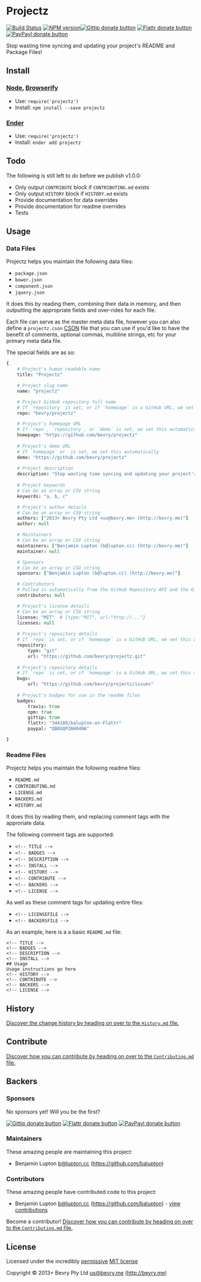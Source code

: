 
<!-- TITLE/ -->

# Projectz

<!-- /TITLE -->


<!-- BADGES/ -->

[![Build Status](https://secure.travis-ci.org/bevry/projectz.png?branch=master)](http://travis-ci.org/bevry/projectz "Check this project's build status on TravisCI")
[![NPM version](https://badge.fury.io/js/projectz.png)](https://npmjs.org/package/projectz "View this project on NPM")[![Gittip donate button](http://badgr.co/gittip/bevry.png)](https://www.gittip.com/bevry/ "Donate weekly to this project using Gittip")
[![Flattr donate button](https://raw.github.com/balupton/flattr-buttons/master/badge-89x18.gif)](http://flattr.com/thing/344188/balupton-on-Flattr "Donate monthly to this project using Flattr")
[![PayPayl donate button](https://www.paypalobjects.com/en_AU/i/btn/btn_donate_SM.gif)](https://www.paypal.com/cgi-bin/webscr?cmd=_s-xclick&hosted_button_id=QB8GQPZAH84N6 "Donate once-off to this project using Paypal")

<!-- /BADGES -->


<!-- DESCRIPTION/ -->

Stop wasting time syncing and updating your project's README and Package Files!

<!-- /DESCRIPTION -->


<!-- INSTALL/ -->

## Install

### [Node](http://nodejs.org/), [Browserify](http://browserify.org/)
- Use: `require('projectz')`
- Install: `npm install --save projectz`

### [Ender](http://ender.jit.su/)
- Use: `require('projectz')`
- Install: `ender add projectz`

<!-- /INSTALL -->


## Todo

The following is still left to do before we publish v1.0.0:

- Only output `CONTRIBUTE` block if `CONTRIBUTING.md` exists
- Only output `HISTORY` block if `HISTORY.md` exists
- Provide documentation for data overrides
- Provide documentation for readme overrides
- Tests


## Usage

### Data Files
Projectz helps you maintain the following data files:

- `package.json`
- `bower.json`
- `component.json`
- `jquery.json`

It does this by reading them, combining their data in memory, and then outputting the appropriate fields and over-rides for each file.

Each file can serve as the master meta data file, however you can also define a `projectz.cson` [CSON](https://github.com/bevry/cson) file that you can use if you'd like to have the benefit of comments, optional commas, multiline strings, etc for your primary meta data file.

The special fields are as so:

``` coffee
{	
	# Project's human readable name
	title: "Projectz" 

	# Project slug name
	name: "projectz"

	# Project GitHub repository full name
	# If `repository` is set, or if `homepage` is a GitHub URL, we set this automatically
	repo: "bevry/projectz"

	# Project's homepage URL
	# If `repo`, `repository`, or `demo` is set, we set this automatically
	homepage: "https://github.com/bevry/projectz"
	
	# Project's demo URL
	# If `homepage` or  is set, we set this automatically
	demo: "https://github.com/bevry/projectz"
	
	# Project description
	description: "Stop wasting time syncing and updating your project's README and Package Files!"
	
	# Project keywords
	# Can be an array or CSV string
	keywords: "a, b, c"

	# Project's author details
	# Can be an array or CSV string
	authors: ["2013+ Bevry Pty Ltd <us@bevry.me> (http://bevry.me)"]
	author: null

	# Maintainers
	# Can be an array or CSV string
	maintainers: ["Benjamin Lupton (b@lupton.cc) (http://bevry.me)"]
	maintainer: null

	# Sponsors
	# Can be an array or CSV string
	sponsors: ["Benjamin Lupton (b@lupton.cc) (http://bevry.me)"]

	# Contributors
	# Pulled in automatically from the GitHub Repository API and the GitHub Repository's `package.json` file
	contributors: null

	# Project's license details
	# Can be an array or CSV string
	license: "MIT"  # {type:"MIT", url:"http://..."}
	licenses: null
	
	# Project's repository details
	# If `repo` is set, or if `homepage` is a GitHub URL, we set this automatically
	repository:
		type: "git"
		url: "https://github.com/bevry/projectz.git"
	
	# Project's repository details
	# If `repo` is set, or if `homepage` is a GitHub URL, we set this automatically
	bugs:
		url: "https://github.com/bevry/projectz/issues"
	
	# Project's badges for use in the readme files
	badges:
		travis: true
		npm: true
		gittip: true
		flattr: "344188/balupton-on-Flattr"
		paypal: "QB8GQPZAH84N6"

}
```


### Readme Files
Projectz helps you maintain the following readme files:

- `README.md`
- `CONTRIBUTING.md`
- `LICENSE.md`
- `BACKERS.md`
- `HISTORY.md`

It does this by reading them, and replacing comment tags with the approriate data.

The following comment tags are supported:

- `<!-- TITLE -->`
- `<!-- BADGES -->`
- `<!-- DESCRIPTION -->`
- `<!-- INSTALL -->`
- `<!-- HISTORY -->`
- `<!-- CONTRIBUTE -->`
- `<!-- BACKERS -->`
- `<!-- LICENSE -->`

As well as these comment tags for updating entire files:
- `<!-- LICENSEFILE -->`
- `<!-- BACKERSFILE -->`

As an example, here is a a basic `README.md` file:

	<!-- TITLE -->
	<!-- BADGES -->
	<!-- DESCRIPTION -->
	<!-- INSTALL -->
	## Usage
	Usage instructions go here
	<!-- HISTORY -->
	<!-- CONTRIBUTE -->
	<!-- BACKERS -->
	<!-- LICENSE -->


<!-- HISTORY/ -->

## History
[Discover the change history by heading on over to the `History.md` file.](https://github.com/bevry/projectz/blob/master/History.md#files)

<!-- /HISTORY -->


<!-- CONTRIBUTE/ -->

## Contribute

[Discover how you can contribute by heading on over to the `Contributing.md` file.](https://github.com/bevry/projectz/blob/master/Contributing.md#files)

<!-- /CONTRIBUTE -->


<!-- BACKERS/ -->

## Backers

### Sponsors

No sponsors yet! Will you be the first?

[![Gittip donate button](http://badgr.co/gittip/bevry.png)](https://www.gittip.com/bevry/ "Donate weekly to this project using Gittip")
[![Flattr donate button](https://raw.github.com/balupton/flattr-buttons/master/badge-89x18.gif)](http://flattr.com/thing/344188/balupton-on-Flattr "Donate monthly to this project using Flattr")
[![PayPayl donate button](https://www.paypalobjects.com/en_AU/i/btn/btn_donate_SM.gif)](https://www.paypal.com/cgi-bin/webscr?cmd=_s-xclick&hosted_button_id=QB8GQPZAH84N6 "Donate once-off to this project using Paypal")

### Maintainers

These amazing people are maintaining this project:

- Benjamin Lupton <b@lupton.cc> (https://github.com/balupton)

### Contributors

These amazing people have contributed code to this project:

- Benjamin Lupton <b@lupton.cc> (https://github.com/balupton) - [view contributions](https://github.com/bevry/projectz/commits?author=balupton)

Become a contributor! [Discover how you can contribute by heading on over to the `Contributing.md` file.](https://github.com/bevry/projectz/blob/master/Contributing.md#files)

<!-- /BACKERS -->


<!-- LICENSE/ -->

## License

Licensed under the incredibly [permissive](http://en.wikipedia.org/wiki/Permissive_free_software_licence) [MIT license](http://creativecommons.org/licenses/MIT/)

Copyright &copy; 2013+ Bevry Pty Ltd <us@bevry.me> (http://bevry.me)

<!-- /LICENSE -->


